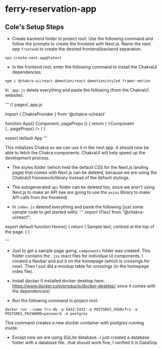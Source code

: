 # ferry-reservation-app

## Cole's Setup Steps

- Create backend folder in project root. Use the following command and follow the prompts to create the frontend with Next.js. Name the next app `frontend` to create the desired frontend/backend separation. 

`npx create-next-app@latest`

- In the frontend root, enter the following command to install the ChakraUI dependencies: 

`npm i @chakra-ui/react @emotion/react @emotion/styled framer-motion`

In `_app.js` delete everything and paste the following (from the ChakraUI website):

'''
// pages/_app.js

import { ChakraProvider } from '@chakra-ui/react'

function App({ Component, pageProps }) {
  return (
    <ChakraProvider>
      <Component {...pageProps} />
    </ChakraProvider>
  )
}

export default App
'''

This initializes Chakra so we can use it in the next app. It should now be able to fetch the Chakra components. ChakraUI will help speed up the development process.

- The styles folder (which held the default CSS for the Next.js landing page) that comes with Next.js can be deleted, because we are using the ChakraUI framework/library instead of the default stylings.

- The autogenerated `api` folder can be deleted too, since we aren't using Next.js to make an API (we are going to use the `axios` library to make API calls from the frontend)

- In `index.js` deleted everything and paste the following (just some sample code to get started with):
'''
import {Flex} from "@chakra-ui/react";

export default function Home() {
  return (
    <Flex as="main" flexDir="column" px={20} alignItems="center">
      Sample text, centred at the top of the page.
    </Flex>
  )
}

'''

- Just to get a sample page going, `components` folder was created. This folder contains the `.jsx` react files for individual UI components. I created a Navbar and put it on the homepage (which is crossings for now). Then I just did a mockup table for crossings (in the homepage index file).

- Install docker (I installed docker desktop here: https://www.docker.com/products/docker-desktop/ since it comes with the dependencies)
- Run the following command in project root:

`docker run --name frs-db -p 5432:5432 -e POSTGRES_USER=frs -e POSTGRES_PASSWORD=password -d postgres`

This command creates a new docker container with postgres running inside.

- Except now we are using SQLite database...i just created a database folder with a database file...that should work fine, I verified it in DataGrip
